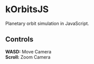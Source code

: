 # kOrbitsJS
Planetary orbit simulation in JavaScript.

## Controls
<b>WASD:</b> Move Camera<br>
<b>Scroll:</b> Zoom Camera
